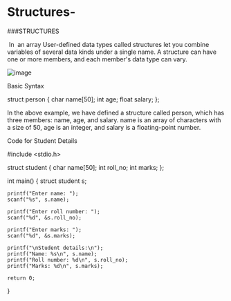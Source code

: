 # Structures-
###STRUCTURES 

 In  an array User-defined data types called structures let you combine variables of several data kinds under a single name. A structure can have one or more members, and each member's data type can vary.
 
 ![image](https://user-images.githubusercontent.com/91966097/234196971-1d6df7bc-a175-4668-9723-19dd4afcc4b5.png)

 
 Basic Syntax
 
 struct person {
   char name[50];
   int age;
   float salary;
};

In the above example, we have defined a structure called person, which has three members: name, age, and salary. name is an array of characters with a size of 50, age is an integer, and salary is a floating-point number.

Code for Student Details 

#include <stdio.h>

struct student {
    char name[50];
    int roll_no;
    int marks;
};

int main() {
    struct student s;

    printf("Enter name: ");
    scanf("%s", s.name);

    printf("Enter roll number: ");
    scanf("%d", &s.roll_no);

    printf("Enter marks: ");
    scanf("%d", &s.marks);

    printf("\nStudent details:\n");
    printf("Name: %s\n", s.name);
    printf("Roll number: %d\n", s.roll_no);
    printf("Marks: %d\n", s.marks);

    return 0;
}


